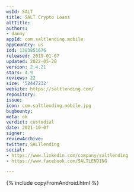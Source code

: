 ```yaml
---
wsId: SALT
title: SALT Crypto Loans
altTitle: 
authors:
- danny
appId: com.saltlending.mobile
appCountry: us
idd: 1383851676
released: 2019-01-07
updated: 2022-05-20
version: 2.4.21
stars: 4.9
reviews: 22
size: '52447232'
website: https://saltlending.com/
repository: 
issue: 
icon: com.saltlending.mobile.jpg
bugbounty: 
meta: ok
verdict: custodial
date: 2021-10-07
signer: 
reviewArchive: 
twitter: SALTlending
social:
- https://www.linkedin.com/company/saltlending
- https://www.facebook.com/SALTLENDING

---
```


{% include copyFromAndroid.html %}

